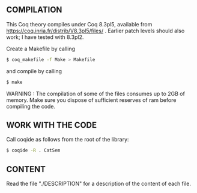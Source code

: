 
## COMPILATION

This Coq theory compiles under Coq 8.3pl5, available from https://coq.inria.fr/distrib/V8.3pl5/files/ .
Earlier patch levels should also work; I have tested with 8.3pl2.

Create a Makefile by calling
```bash    
$ coq_makefile -f Make > Makefile
```  
and compile by calling
```bash    
$ make
```

WARNING : The compilation of some of the files consumes up to 2GB of memory. Make sure you dispose of sufficient reserves of ram before compiling the code.


## WORK WITH THE CODE

Call coqide as follows from the root of the library:
```bash
$ coqide -R . CatSem
```

## CONTENT

Read the file "./DESCRIPTION" for a description of the content of each file.


